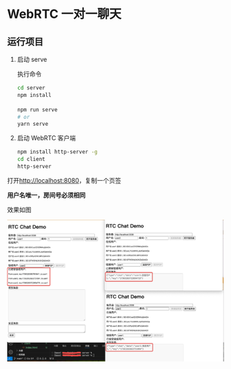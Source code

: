 # WebRTC 一对一聊天

## 运行项目

1. 启动 serve

   执行命令

   ```bash
   cd server
   npm install

   npm run serve
   # or
   yarn serve
   ```

2. 启动 WebRTC 客户端

   ```bash
   npm install http-server -g
   cd client
   http-server
   ```

打开[http://localhost:8080](http://localhost:8080)，复制一个页签

**用户名唯一，房间号必须相同**

效果如图

![demo](./demo-more-chat.jpeg)